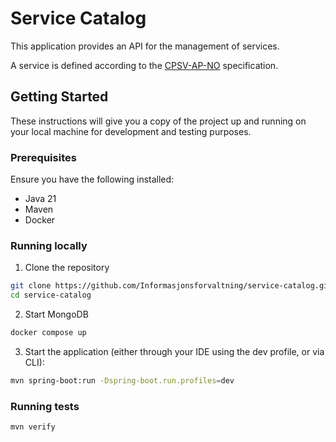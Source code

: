 # Service Catalog

This application provides an API for the management of services.

A service is defined according to the [CPSV-AP-NO](https://data.norge.no/specification/cpsv-ap-no#_abstract_in_english)
specification.

## Getting Started

These instructions will give you a copy of the project up and running on your local machine for development and testing
purposes.

### Prerequisites

Ensure you have the following installed:

- Java 21
- Maven
- Docker

### Running locally

1. Clone the repository

```sh
git clone https://github.com/Informasjonsforvaltning/service-catalog.git
cd service-catalog
```

2. Start MongoDB

```sh
docker compose up
```

3. Start the application (either through your IDE using the dev profile, or via CLI):

```sh
mvn spring-boot:run -Dspring-boot.run.profiles=dev
```

### Running tests

```sh
mvn verify
```